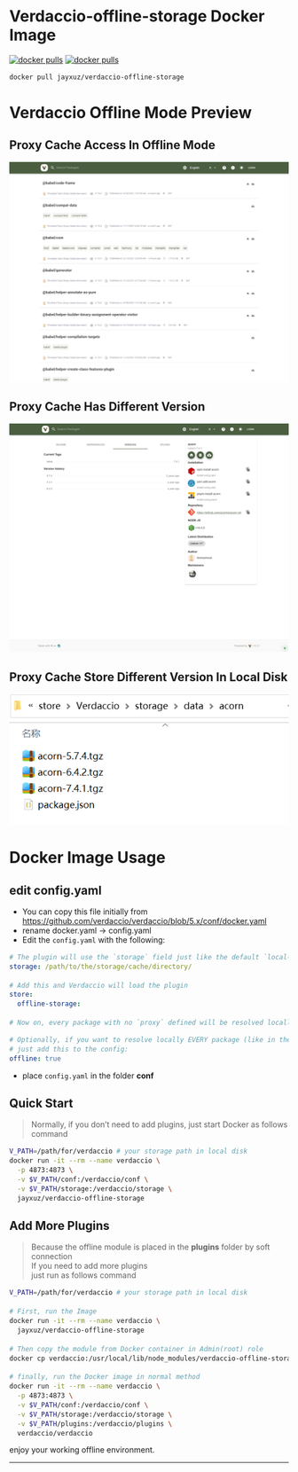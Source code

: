 # Verdaccio-offline-storage Docker Image

[![docker pulls](https://img.shields.io/docker/pulls/jayxuz/verdaccio-offline-storage.svg?maxAge=43200)](https://hub.docker.com/r/jayxuz/verdaccio-offline-storage)
[![docker pulls](https://img.shields.io/docker/image-size/jayxuz/verdaccio-offline-storage/latest)](https://hub.docker.com/r/jayxuz/verdaccio-offline-storage)
```bash
docker pull jayxuz/verdaccio-offline-storage
```

# Verdaccio Offline Mode Preview
## Proxy Cache Access In Offline Mode
![Proxy Cache Access In Offline Mode](https://raw.githubusercontent.com/jayxuz/pic/main/verdaccio-offline-storage-preview-1.jpeg)
## Proxy Cache Has Different Version
![Proxy Cache Has Different Version](https://raw.githubusercontent.com/jayxuz/pic/main/verdaccio-offline-storage-preview-2.jpeg)
## Proxy Cache Store Different Version In Local Disk
![Proxy Cache Store Different Version In Local Disk](https://raw.githubusercontent.com/jayxuz/pic/main/verdaccio-offline-storage-preview-3.png)

# Docker Image Usage
## edit config.yaml
- You can copy this file initially from https://github.com/verdaccio/verdaccio/blob/5.x/conf/docker.yaml
- rename docker.yaml -> config.yaml
- Edit the `config.yaml` with the following:

```yaml
# The plugin will use the `storage` field just like the default `local-storage` plugin does
storage: /path/to/the/storage/cache/directory/

# Add this and Verdaccio will load the plugin 
store:
  offline-storage:

# Now on, every package with no `proxy` defined will be resolved locally!
```
```yaml
# Optionally, if you want to resolve locally EVERY package (like in the v1 version of this plugin)
# just add this to the config:
offline: true
```
- place `config.yaml` in the folder **conf**

## Quick Start
> Normally, if you don’t need to add plugins, just start Docker as follows command
```bash
V_PATH=/path/for/verdaccio # your storage path in local disk
docker run -it --rm --name verdaccio \
  -p 4873:4873 \
  -v $V_PATH/conf:/verdaccio/conf \
  -v $V_PATH/storage:/verdaccio/storage \
  jayxuz/verdaccio-offline-storage
```

## Add More Plugins
> Because the offline module is placed in the **plugins** folder by soft connection  
If you need to add more plugins  
just run as follows command
```bash
V_PATH=/path/for/verdaccio # your storage path in local disk

# First, run the Image
docker run -it --rm --name verdaccio \
  jayxuz/verdaccio-offline-storage

# Then copy the module from Docker container in Admin(root) role
docker cp verdaccio:/usr/local/lib/node_modules/verdaccio-offline-storage $V_PATH/plugins

# finally, run the Docker image in normal method
docker run -it --rm --name verdaccio \
  -p 4873:4873 \
  -v $V_PATH/conf:/verdaccio/conf \
  -v $V_PATH/storage:/verdaccio/storage \
  -v $V_PATH/plugins:/verdaccio/plugins \
  verdaccio/verdaccio
```
enjoy your working offline environment.

---